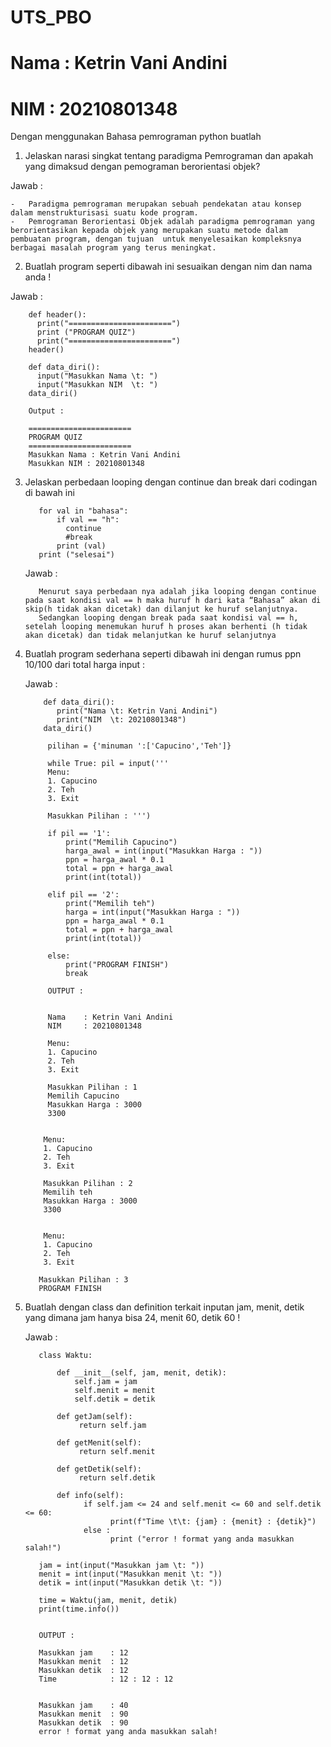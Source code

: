 # UTS_PBO
# Nama	: Ketrin Vani Andini
# NIM	: 20210801348


Dengan menggunakan Bahasa pemrograman python buatlah

1.	Jelaskan narasi singkat tentang paradigma Pemrograman dan apakah yang dimaksud
dengan pemograman berorientasi objek?

  Jawab : 

    -	Paradigma pemrograman merupakan sebuah pendekatan atau konsep dalam menstrukturisasi suatu kode program.
    -	Pemrograman Berorientasi Objek adalah paradigma pemrograman yang berorientasikan kepada objek yang merupakan suatu metode dalam pembuatan program, dengan tujuan  untuk menyelesaikan kompleksnya berbagai masalah program yang terus meningkat.
    
2. Buatlah program seperti dibawah ini sesuaikan dengan nim dan nama anda !

  Jawab : 
  
        def header():
          print("=======================")
          print ("PROGRAM QUIZ")
          print("=======================")
        header()
        
        def data_diri():
          input("Masukkan Nama \t: ")
          input("Masukkan NIM  \t: ")
        data_diri()

        Output :
        
        =======================
        PROGRAM QUIZ
        =======================
        Masukkan Nama : Ketrin Vani Andini
        Masukkan NIM : 20210801348
        
3. Jelaskan perbedaan looping dengan continue dan break dari codingan di bawah ini 
          
          for val in "bahasa": 
              if val == "h": 
                continue 
                #break
              print (val) 
          print ("selesai")
          
   Jawab :
   
          Menurut saya perbedaan nya adalah jika looping dengan continue pada saat kondisi val == h maka huruf h dari kata “Bahasa” akan di skip(h tidak akan dicetak) dan dilanjut ke huruf selanjutnya.
          Sedangkan looping dengan break pada saat kondisi val == h, setelah looping menemukan huruf h proses akan berhenti (h tidak akan dicetak) dan tidak melanjutkan ke huruf selanjutnya
          
4. Buatlah program sederhana seperti dibawah ini dengan rumus ppn 10/100 dari total harga input :

   Jawab :
   
           def data_diri():
              print("Nama \t: Ketrin Vani Andini")
              print("NIM  \t: 20210801348")
           data_diri()

            pilihan = {'minuman ':['Capucino','Teh']}
            
            while True: pil = input('''
            Menu:
            1. Capucino
            2. Teh
            3. Exit
            
            Masukkan Pilihan : ''')
            
            if pil == '1':
                print("Memilih Capucino")
                harga_awal = int(input("Masukkan Harga : "))
                ppn = harga_awal * 0.1
                total = ppn + harga_awal
                print(int(total))

            elif pil == '2':
                print("Memilih teh")
                harga = int(input("Masukkan Harga : "))
                ppn = harga_awal * 0.1
                total = ppn + harga_awal
                print(int(total))

            else:
                print("PROGRAM FINISH")
                break
                
            OUTPUT :
            
            
            Nama    : Ketrin Vani Andini
            NIM     : 20210801348

            Menu:
            1. Capucino
            2. Teh
            3. Exit

            Masukkan Pilihan : 1
            Memilih Capucino
            Masukkan Harga : 3000
            3300


           Menu:
           1. Capucino
           2. Teh
           3. Exit

           Masukkan Pilihan : 2
           Memilih teh
           Masukkan Harga : 3000
           3300


           Menu:
           1. Capucino
           2. Teh
           3. Exit

          Masukkan Pilihan : 3
          PROGRAM FINISH

5. Buatlah dengan class dan definition terkait inputan jam, menit, detik yang dimana jam hanya bisa 24, menit 60, detik 60 !

   Jawab :
   
          class Waktu:

              def __init__(self, jam, menit, detik):
                  self.jam = jam
                  self.menit = menit
                  self.detik = detik
    
              def getJam(self):
                   return self.jam
                   
              def getMenit(self):
                   return self.menit
    
              def getDetik(self):
                   return self.detik
    
              def info(self):
                    if self.jam <= 24 and self.menit <= 60 and self.detik <= 60:
                          print(f"Time \t\t: {jam} : {menit} : {detik}")
                    else :
                          print ("error ! format yang anda masukkan salah!")
    
          jam = int(input("Masukkan jam \t: "))
          menit = int(input("Masukkan menit \t: "))
          detik = int(input("Masukkan detik \t: "))

          time = Waktu(jam, menit, detik)
          print(time.info())
          
          
          OUTPUT :
          
          Masukkan jam    : 12
          Masukkan menit  : 12
          Masukkan detik  : 12
          Time            : 12 : 12 : 12
          
          
          Masukkan jam    : 40
          Masukkan menit  : 90
          Masukkan detik  : 90
          error ! format yang anda masukkan salah!
          



